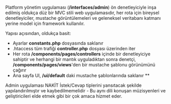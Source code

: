 Platform yönetim uygulaması (**/interfaces/admin**) ön denetleyiciyle inşa edilmiş oldukça düz bir MVC stili web uygulamasıdır, her rota için bireysel denetleyiciler, mustache görüntülemeleri ve geleneksel veritabanı katmanı yerine model için framework kullanılır.

Yapısı açısından, oldukça basit:
- Ayarlar **constants.php** dosyasında saklanır 
- .htaccess tüm trafiği **controller.php** dosyası üzerinden iter
- Her rota **/components/pages/controllers** içinde bir denetleyiciye sahiptir ve herhangi bir mantık uyguladıktan sonra denetçi, **/components/pages/views**'den bir mustache şablonu görünümünü çağırır
- Ana sayfa UI, **/ui/default** daki mustache şablonlarında saklanır **

Admin uygulaması NAKİT İstek/Cevap tiplerini yansıtacak şekilde yapılandırılmıştır ve kaybedilmemelidir - Bu aynı dili konuşan müzisyenleri ve geliştiricileri elde etmek gibi bir çok amaca hizmet eder.
